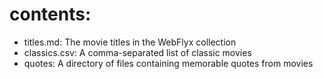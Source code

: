 # contents:

- titles.md: The movie titles in the WebFlyx collection
- classics.csv: A comma-separated list of classic movies
- quotes: A directory of files containing memorable quotes from movies

